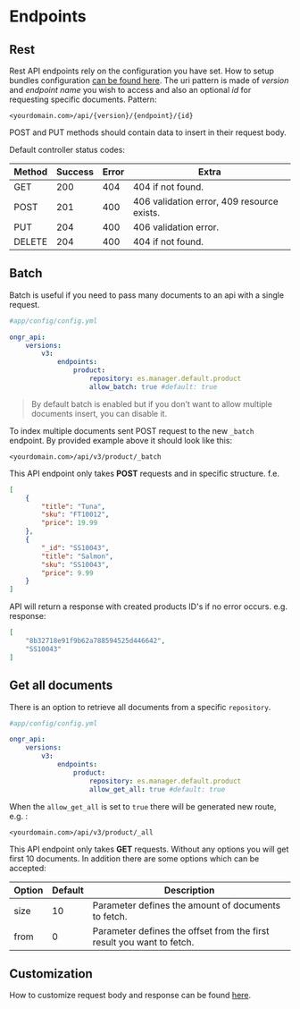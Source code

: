 # Endpoints

## Rest

Rest API endpoints rely on the configuration you have set. How to setup bundles configuration [can be found here][1]. The uri pattern is made of *version* and *endpoint name* you wish to access and also an optional *id* for requesting specific documents. Pattern:

```
<yourdomain.com>/api/{version}/{endpoint}/{id}
```

POST and PUT methods should contain data to insert in their request body.

Default controller status codes:

| Method | Success | Error | Extra                                                                  |
|--------|---------|-------|------------------------------------------------------------------------|
| GET    | 200     | 404   | 404 if not found.                                                      |
| POST   | 201     | 400   | 406 validation error, 409 resource exists.                             |
| PUT    | 204     | 400   | 406 validation error.                                                  |
| DELETE | 204     | 400   | 404 if not found.                                                      |



## Batch

Batch is useful if you need to pass many documents to an api with a single request.

```yaml
#app/config/config.yml

ongr_api:
    versions:
        v3:
            endpoints:
                product:
                    repository: es.manager.default.product
                    allow_batch: true #default: true
```
> By default batch is enabled but if you don't want to allow multiple documents insert, you can disable it.

To index multiple documents sent POST request to the new `_batch` endpoint. By provided example above it should look like this:

```
<yourdomain.com>/api/v3/product/_batch 
```

This API endpoint only takes **POST** requests and in specific structure. f.e.

```json
[
    {
        "title": "Tuna",
        "sku": "FT10012",
        "price": 19.99
    },
    {
        "_id": "SS10043",
        "title": "Salmon",
        "sku": "SS10043",
        "price": 9.99
    }
]
```

API will return a response with created products ID's if no error occurs. e.g. response:

```json
[
    "8b32718e91f9b62a788594525d446642",
    "SS10043"
]
```


## Get all documents

There is an option to retrieve all documents from a specific `repository`. 

```yaml
#app/config/config.yml

ongr_api:
    versions:
        v3:
            endpoints:
                product:
                    repository: es.manager.default.product
                    allow_get_all: true #default: true
```

When the `allow_get_all` is set to `true` there will be generated new route, e.g. :
 
```
<yourdomain.com>/api/v3/product/_all
```

This API endpoint only takes **GET** requests. Without any options you will get first 10 documents. In addition there are some options which can be accepted:


| Option | Default | Description                                                          |
|--------|---------|----------------------------------------------------------------------|
| size   | 10      | Parameter defines the amount of documents to fetch.                  |
| from   | 0       | Parameter defines the offset from the first result you want to fetch.|


Customization
-------------
How to customize request body and response can be found [here][2].

[1]: configuration.md
[2]: custom_controller.md
